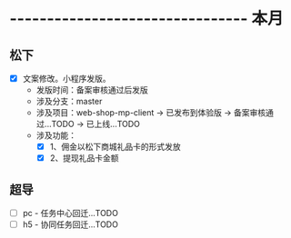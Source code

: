 # -------------------------------- 本月

## 松下
* [x] 文案修改。小程序发版。
  - 发版时间：备案审核通过后发版
  - 涉及分支：master
  - 涉及项目：web-shop-mp-client -> 已发布到体验版 -> 备案审核通过...TODO -> 已上线...TODO
  - 涉及功能：
    - [x] 1、佣金以松下商城礼品卡的形式发放
    - [x] 2、提现礼品卡金额
## 超导
* [ ] pc - 任务中心回迁...TODO
* [ ] h5 - 协同任务回迁...TODO
